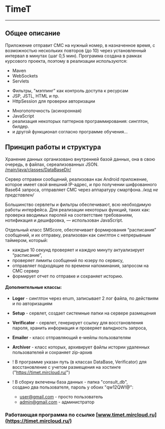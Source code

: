 # TimeT
_____
## Общее описание

Приложение отправит СМС на нужный номер, в назначенное время, с возможностью нескольких повторов (до 10) через установленный интервал в минутах (шаг 0,5 мин).
Программа создана в рамках курсового проекта, поэтому  в реализации используются:
- Maven
- WebSockets
- Servlets
* Фильтры, "мэппинг" как контроль доступа к ресурсам
* JSP, JSTL, HTML и пр.
* HttpSession для проверки авторизации
- Многопоточность (асинхронная)
- JavaScript
- реализация некоторых паттернов программирования: синглтон, билдер.
- и другой функционал согласно программе обучения...

## Принцип работы и структура

Хранение данных организовано внутренней базой данных, она в свою очередь, в файлах, сереализованных JSON.
[/main/java/classes/DataBaseDir/](https://github.com/ShuRuPinH/TimeT/tree/master/src/main/java/classes/DataBaseDir)

Сервер отправки сообщений, реализован как Android приложение, которое имеет свой внешний IP-адрес, и про получении шифрованного Base64 запроса, отправляет СМС через аппаратуру смартфона. _/код не представлен/_

Большинство сервлеты и фильтры обеспечивают, всю необходимую работы интерфейса.
Для реализации некоторых функций, таких как: проверка вводимых паролей на соответствие требованиям, нотификация и дешифровка, — использован JavaScript.

Отдельный класс SMScore, обеспечивает  формирования “расписания” сообщений, и их отправку, реализован как
синглтон с непрерывным таймером, который:
- каждые 10 секунд проверяет и  каждую минуту актуализирует “расписание”,
- проверяет лимиты сообщений по юзеру по сервису,
- отправляет подходящие по времени напоминания, запросом на СМС сервер
- формирует отчет по отправке и сохраняет  историю.


#### Дополнительные классы:
- **Loger** - синглтон через enum, записывает 2 лог файла, по действиям и по авторизациям
- **Setup** - сервлет, создает системные папки на сервере размещения
- **Verificator** - сервлет, генерирует ссылку для восстановления пароля, хранить информация и проверяет валидность запроса,
- **Emailer** - класс отправляющий е-мейлы пользователям
- **Archiver** - класс которых, архивирует файлы истории удаленных пользователей и сохраняет zip-архив


- ! В программе указан путь (в классах DataBase, Verificator) для воccтановление с учетом размещения на хостинге ("https://timet.mircloud.ru/")
- ! В сборку вклечены база данных - папка "consult_db",    
  создано два пользователя, пароль у обоих "qw12QW!@":   
   - user@gmail.com - просто пользователь
   - admin@gmail.com - администратор
    
###  Работающая программа по ссылке [www.timet.mircloud.ru](https://timet.mircloud.ru/)












